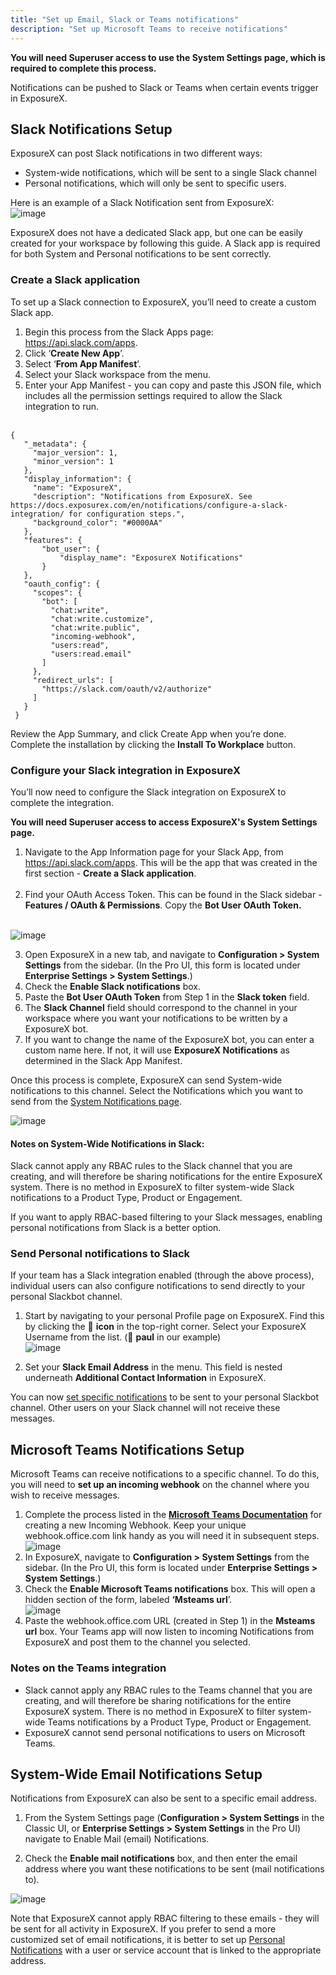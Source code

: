 ```yaml
---
title: "Set up Email, Slack or Teams notifications"
description: "Set up Microsoft Teams to receive notifications"
---
```


**You will need Superuser access to use the System Settings page, which is required to complete this process.**

Notifications can be pushed to Slack or Teams when certain events trigger in ExposureX.

## Slack Notifications Setup

ExposureX can post Slack notifications in two different ways: 

* System\-wide notifications, which will be sent to a single Slack channel
* Personal notifications, which will only be sent to specific users.

Here is an example of a Slack Notification sent from ExposureX:  
​
![image](images/Configure_a_Slack_Integration.png)

ExposureX does not have a dedicated Slack app, but one can be easily created for your workspace by following this guide. A Slack app is required for both System and Personal notifications to be sent correctly.

### Create a Slack application

To set up a Slack connection to ExposureX, you’ll need to create a custom Slack app.

1. Begin this process from the Slack Apps page: <https://api.slack.com/apps>.
2. Click ‘**Create New App**’.
3. Select ‘**From App Manifest**’.
4. Select your Slack workspace from the menu.
5. Enter your App Manifest \- you can copy and paste this JSON file, which includes all the permission settings required to allow the Slack integration to run.  
​
```
{  
   "_metadata": {  
     "major_version": 1,  
     "minor_version": 1  
   },  
   "display_information": {  
     "name": "ExposureX",  
     "description": "Notifications from ExposureX. See https://docs.exposurex.com/en/notifications/configure-a-slack-integration/ for configuration steps.",  
     "background_color": "#0000AA"  
   },  
   "features": {  
       "bot_user": {  
           "display_name": "ExposureX Notifications"  
       }  
   },  
   "oauth_config": {  
     "scopes": {  
       "bot": [  
         "chat:write",  
         "chat:write.customize",  
         "chat:write.public",  
         "incoming-webhook",  
         "users:read",  
         "users:read.email"  
       ]  
     },  
     "redirect_urls": [  
       "https://slack.com/oauth/v2/authorize"  
     ]  
   }  
 }
```

Review the App Summary, and click Create App when you’re done. Complete the installation by clicking the **Install To Workplace** button.

### Configure your Slack integration in ExposureX

You’ll now need to configure the Slack integration on ExposureX to complete the integration.

**You will need Superuser access to access ExposureX's System Settings page.**

1. Navigate to the App Information page for your Slack App, from <https://api.slack.com/apps>. This will be the app that was created in the first section \- **Create a Slack application**.  
​
2. Find your OAuth Access Token. This can be found in the Slack sidebar \- **Features / OAuth \& Permissions**. Copy the **Bot User OAuth Token.  
​**

![image](images/Configure_a_Slack_Integration_2.png)

3. Open ExposureX in a new tab, and navigate to **Configuration \> System Settings** from the sidebar. (In the Pro UI, this form is located under **Enterprise Settings > System Settings**.)
4. Check the **Enable Slack notifications** box.
5. Paste the **Bot User OAuth Token** from Step 1 in the **Slack token** field.
6. The **Slack Channel** field should correspond to the channel in your workspace where you want your notifications to be written by a ExposureX bot.
7. If you want to change the name of the ExposureX bot, you can enter a custom name here. If not, it will use **ExposureX Notifications** as determined in the Slack App Manifest.

Once this process is complete, ExposureX can send System\-wide notifications to this channel. Select the Notifications which you want to send from the [System Notifications page]().

![image](images/Configure_a_Slack_Integration_3.png)

#### Notes on System\-Wide Notifications in Slack:

Slack cannot apply any RBAC rules to the Slack channel that you are creating, and will therefore be sharing notifications for the entire ExposureX system. There is no method in ExposureX to filter system\-wide Slack notifications to a Product Type, Product or Engagement.

If you want to apply RBAC\-based filtering to your Slack messages, enabling personal notifications from Slack is a better option.

### Send Personal notifications to Slack

If your team has a Slack integration enabled (through the above process), individual users can also configure notifications to send directly to your personal Slackbot channel.

1. Start by navigating to your personal Profile page on ExposureX. Find this by clicking the 👤 **icon** in the top\-right corner. Select your ExposureX Username from the list. (👤 **paul** in our example)  
​
![image](images/Configure_a_Slack_Integration_4.png)

2. Set your **Slack Email Address** in the menu. This field is nested underneath **Additional Contact Information** in ExposureX.

You can now [set specific notifications](../about_notifications/) to be sent to your personal Slackbot channel. Other users on your Slack channel will not receive these messages.

## Microsoft Teams Notifications Setup

Microsoft Teams can receive notifications to a specific channel. To do this, you will need to **set up an incoming webhook** on the channel where you wish to receive messages.

1. Complete the process listed in the **[Microsoft Teams Documentation](https://learn.microsoft.com/en-us/microsoftteams/platform/webhooks-and-connectors/how-to/add-incoming-webhook?tabs=dotnet)** for creating a new Incoming Webhook. Keep your unique webhook.office.com link handy as you will need it in subsequent steps.  
​
![image](images/Configure_a_Microsoft_Teams_Integration.png)
2. In ExposureX, navigate to **Configuration \> System Settings** from the sidebar. (In the Pro UI, this form is located under **Enterprise Settings > System Settings**.)
3. Check the **Enable Microsoft Teams notifications** box. This will open a hidden section of the form, labeled **‘Msteams url**’.  
​
![image](images/Configure_a_Microsoft_Teams_Integration_2.png)
4. Paste the webhook.office.com URL (created in Step 1\) in the **Msteams url** box. Your Teams app will now listen to incoming Notifications from ExposureX and post them to the channel you selected.

### Notes on the Teams integration

* Slack cannot apply any RBAC rules to the Teams channel that you are creating, and will therefore be sharing notifications for the entire ExposureX system. There is no method in ExposureX to filter system\-wide Teams notifications by a Product Type, Product or Engagement.
* ExposureX cannot send personal notifications to users on Microsoft Teams.

## System-Wide Email Notifications Setup

Notifications from ExposureX can also be sent to a specific email address.

1. From the System Settings page (**Configuration > System Settings** in the Classic UI, or **Enterprise Settings > System Settings** in the Pro UI) navigate to Enable Mail (email) Notifications. 

2. Check the **Enable mail notifications** box, and then enter the email address where you want these notifications to be sent (mail notifications to).

![image](images/notifs_email.png)

Note that ExposureX cannot apply RBAC filtering to these emails - they will be sent for all activity in ExposureX.  If you prefer to send a more customized set of email notifications, it is better to set up [Personal Notifications](../configure_personal_notifs) with a user or service account that is linked to the appropriate address.

